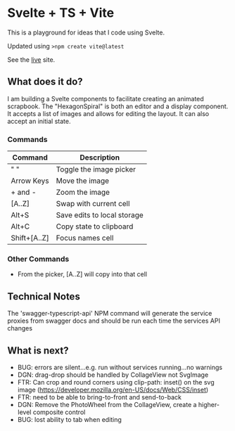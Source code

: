 # Svelte + TS + Vite

This is a playground for ideas that I code using Svelte.

Updated using `>npm create vite@latest`

See the [live](https://ca0v.github.io/svelte-lab) site.

## What does it do?

I am building a Svelte components to facilitate creating an animated scrapbook.
The "HexagonSpiral" is both an editor and a display component.  
It accepts a list of images and allows for editing the layout.
It can also accept an initial state.

### Commands

| Command | Description |
| -       | -            |
| " "     | Toggle the image picker |
| Arrow Keys | Move the image |
| + and - | Zoom the image |
| [A..Z]    | Swap with current cell |
| Alt+S   | Save edits to local storage|
|Alt+C    |Copy state to clipboard|
|Shift+[A..Z]| Focus names cell|

### Other Commands

* From the picker, [A..Z] will copy into that cell

## Technical Notes

The 'swagger-typescript-api' NPM command will generate the service proxies from swagger docs and should be run each time the services API changes

## What is next?

* BUG: errors are silent...e.g. run without services running...no warnings
* DGN: drag-drop should be handled by CollageView not SvgImage
* FTR: Can crop and round corners using clip-path: inset() on the svg image (<https://developer.mozilla.org/en-US/docs/Web/CSS/inset>)
* FTR: need to be able to bring-to-front and send-to-back
* DGN: Remove the PhotoWheel from the CollageView, create a higher-level composite control
* BUG: lost ability to tab when editing
